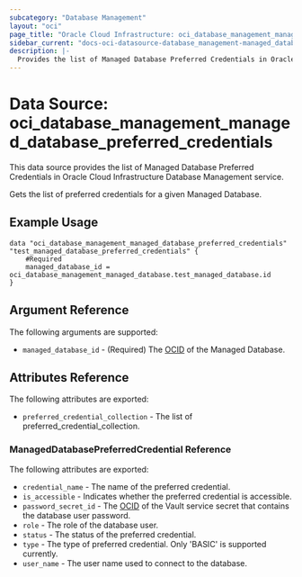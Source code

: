 ```yaml
---
subcategory: "Database Management"
layout: "oci"
page_title: "Oracle Cloud Infrastructure: oci_database_management_managed_database_preferred_credentials"
sidebar_current: "docs-oci-datasource-database_management-managed_database_preferred_credentials"
description: |-
  Provides the list of Managed Database Preferred Credentials in Oracle Cloud Infrastructure Database Management service
---
```


# Data Source: oci_database_management_managed_database_preferred_credentials
This data source provides the list of Managed Database Preferred Credentials in Oracle Cloud Infrastructure Database Management service.

Gets the list of preferred credentials for a given Managed Database.


## Example Usage

```hcl
data "oci_database_management_managed_database_preferred_credentials" "test_managed_database_preferred_credentials" {
	#Required
	managed_database_id = oci_database_management_managed_database.test_managed_database.id
}
```

## Argument Reference

The following arguments are supported:

* `managed_database_id` - (Required) The [OCID](https://docs.cloud.oracle.com/iaas/Content/General/Concepts/identifiers.htm) of the Managed Database.


## Attributes Reference

The following attributes are exported:

* `preferred_credential_collection` - The list of preferred_credential_collection.

### ManagedDatabasePreferredCredential Reference

The following attributes are exported:

* `credential_name` - The name of the preferred credential.
* `is_accessible` - Indicates whether the preferred credential is accessible.
* `password_secret_id` - The [OCID](https://docs.cloud.oracle.com/iaas/Content/General/Concepts/identifiers.htm) of the Vault service secret that contains the database user password.
* `role` - The role of the database user.
* `status` - The status of the preferred credential.
* `type` - The type of preferred credential. Only 'BASIC' is supported currently.
* `user_name` - The user name used to connect to the database.

